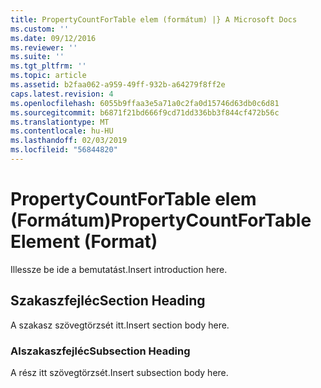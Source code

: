 ```yaml
---
title: PropertyCountForTable elem (formátum) |} A Microsoft Docs
ms.custom: ''
ms.date: 09/12/2016
ms.reviewer: ''
ms.suite: ''
ms.tgt_pltfrm: ''
ms.topic: article
ms.assetid: b2faa062-a959-49ff-932b-a64279f8ff2e
caps.latest.revision: 4
ms.openlocfilehash: 6055b9ffaa3e5a71a0c2fa0d15746d63db0c6d81
ms.sourcegitcommit: b6871f21bd666f9cd71dd336bb3f844cf472b56c
ms.translationtype: MT
ms.contentlocale: hu-HU
ms.lasthandoff: 02/03/2019
ms.locfileid: "56844820"
---
```

# <a name="propertycountfortable-element-format"></a><span data-ttu-id="f6351-102">PropertyCountForTable elem (Formátum)</span><span class="sxs-lookup"><span data-stu-id="f6351-102">PropertyCountForTable Element (Format)</span></span>

<span data-ttu-id="f6351-103">Illessze be ide a bemutatást.</span><span class="sxs-lookup"><span data-stu-id="f6351-103">Insert introduction here.</span></span>

## <a name="section-heading"></a><span data-ttu-id="f6351-104">Szakaszfejléc</span><span class="sxs-lookup"><span data-stu-id="f6351-104">Section Heading</span></span>

<span data-ttu-id="f6351-105">A szakasz szövegtörzsét itt.</span><span class="sxs-lookup"><span data-stu-id="f6351-105">Insert section body here.</span></span>

### <a name="subsection-heading"></a><span data-ttu-id="f6351-106">Alszakaszfejléc</span><span class="sxs-lookup"><span data-stu-id="f6351-106">Subsection Heading</span></span>

<span data-ttu-id="f6351-107">A rész itt szövegtörzsét.</span><span class="sxs-lookup"><span data-stu-id="f6351-107">Insert subsection body here.</span></span>
